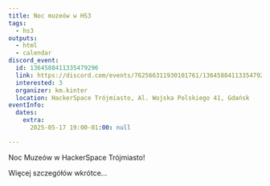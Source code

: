 ```yaml
---
title: Noc muzeów w HS3
tags:
  - hs3
outputs:
  - html
  - calendar
discord_event:
  id: 1364588411335479296
  link: https://discord.com/events/762566311930101761/1364588411335479296
  interested: 3
  organizer: km.kinter
  location: HackerSpace Trójmiasto, Al. Wojska Polskiego 41, Gdańsk
eventInfo:
  dates:
    extra:
      2025-05-17 19:00-01:00: null

---
```


Noc Muzeów w HackerSpace Trójmiasto!

Więcej szczegółów wkrótce...
